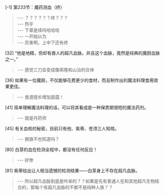 
[-1] 第233节：魔药测血（终）
>--- ？？？？？？终？？？<br>
>--- 热乎<br>
>--- 下章是续吗哈哈哈<br>
>--- 一开始以为<br>
>--- 厉害啊，上中下还有终<br>

[32] “他是地精，但却有兽人的超凡血脉。并且这个血脉，竟然是经典的魔厨血脉之一。”
>--- 感觉三刀会变成像索隆和山治的合体<br>

[36] 如果有一位魔厨，不仅能够花费更少的食材，而且制作出的魔法料理食用效果更佳。
>--- 食道擅长增加底蕴！<br>

[41] 简单理解魔法料理的话，可以将其看成是一种保质期很短的魔法药剂。
>--- 就是丹药师<br>

[45] 有关血核的秘密，目前只有他、紫蒂、苍须三人知晓。
>--- 狮旗不也知道吗？<br>

[80] 白芽的血在检测全程中，都没有任何反应！
>--- 好惨<br>

[81] 紫蒂给出让人相当遗憾的检测结果——白芽身上不存在超凡血脉。
>--- 所以超凡血脉到底是咋来的？？如果是先有普通人在和其他超凡生物结合的，那每个有超凡血脉的不都不是纯种人族？？<br>

